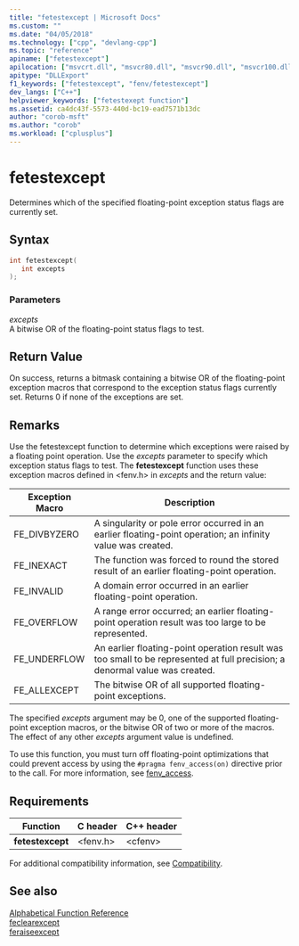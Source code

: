 ```yaml
---
title: "fetestexcept | Microsoft Docs"
ms.custom: ""
ms.date: "04/05/2018"
ms.technology: ["cpp", "devlang-cpp"]
ms.topic: "reference"
apiname: ["fetestexcept"]
apilocation: ["msvcrt.dll", "msvcr80.dll", "msvcr90.dll", "msvcr100.dll", "msvcr100_clr0400.dll", "msvcr110.dll", "msvcr110_clr0400.dll", "msvcr120.dll", "msvcr120_clr0400.dll", "ucrtbase.dll", "api-ms-win-crt-runtime-l1-1-0.dll"]
apitype: "DLLExport"
f1_keywords: ["fetestexcept", "fenv/fetestexcept"]
dev_langs: ["C++"]
helpviewer_keywords: ["fetestexept function"]
ms.assetid: ca4dc43f-5573-440d-bc19-ead7571b13dc
author: "corob-msft"
ms.author: "corob"
ms.workload: ["cplusplus"]
---
```

# fetestexcept

Determines which of the specified floating-point exception status flags are currently set.

## Syntax

```C
int fetestexcept(
   int excepts
);

```

### Parameters

*excepts*<br/>
A bitwise OR of the floating-point     status flags to test.

## Return Value

On success, returns a bitmask containing a bitwise OR of the floating-point exception macros that correspond to the exception status flags currently set. Returns 0 if none of the exceptions are set.

## Remarks

Use the fetestexcept function to determine which exceptions were raised by a floating point operation. Use the *excepts* parameter to specify which exception status flags to test. The **fetestexcept** function uses these exception macros defined in \<fenv.h> in *excepts* and the return value:

|Exception Macro|Description|
|---------------------|-----------------|
|FE_DIVBYZERO|A singularity or pole error occurred in an earlier floating-point operation; an infinity value was created.|
|FE_INEXACT|The function was forced to round the stored result of an earlier floating-point operation.|
|FE_INVALID|A domain error occurred in an earlier floating-point operation.|
|FE_OVERFLOW|A range error occurred; an earlier floating-point operation result was too large to be represented.|
|FE_UNDERFLOW|An earlier floating-point operation result was too small to be represented at full precision; a denormal value was created.|
|FE_ALLEXCEPT|The bitwise OR of all supported floating-point exceptions.|

The specified *excepts* argument may be 0, one of the supported floating-point exception macros, or the bitwise OR of two or more of the macros. The effect of any other *excepts* argument value is undefined.

To use this function, you must turn off floating-point optimizations that could prevent access by using the `#pragma fenv_access(on)` directive prior to the call. For more information, see [fenv_access](../../preprocessor/fenv-access.md).

## Requirements

|Function|C header|C++ header|
|--------------|--------------|------------------|
|**fetestexcept**|\<fenv.h>|\<cfenv>|

For additional compatibility information, see [Compatibility](../../c-runtime-library/compatibility.md).

## See also

[Alphabetical Function Reference](crt-alphabetical-function-reference.md)<br/>
[feclearexcept](feclearexcept1.md)<br/>
[feraiseexcept](feraiseexcept.md)<br/>
